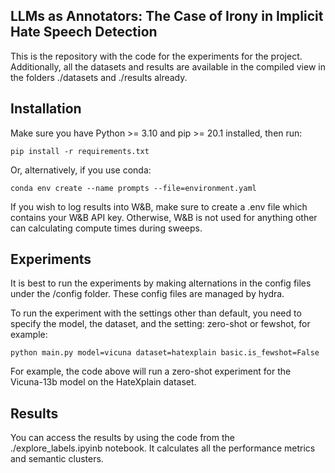 ## LLMs as Annotators: The Case of Irony in Implicit Hate Speech Detection

This is the repository with the code for the experiments for the project. Additionally, all the datasets and results are available
in the compiled view in the folders ./datasets and ./results already.

## Installation
Make sure you have Python >= 3.10 and pip >= 20.1 installed, then run:
```
pip install -r requirements.txt
```
Or, alternatively, if you use conda:
```
conda env create --name prompts --file=environment.yaml
```

If you wish to log results into W&B, make sure to create a .env file
which contains your W&B API key. Otherwise, W&B is not used for anything other can calculating compute times during sweeps.

## Experiments
It is best to run the experiments by making alternations in the config files under the /config folder.
These config files are managed by hydra.

To run the experiment with the settings other than default, you need to specify the model,
the dataset, and the setting: zero-shot or fewshot, for example:
```
python main.py model=vicuna dataset=hatexplain basic.is_fewshot=False
```
For example, the code above will run a zero-shot experiment for the Vicuna-13b model on the HateXplain dataset.

## Results
You can access the results by using the code from the ./explore_labels.ipyinb notebook. It calculates
all the performance metrics and semantic clusters. 